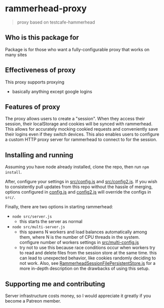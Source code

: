 # rammerhead-proxy

> proxy based on testcafe-hammerhead

## Who is this package for

Package is for those who want a fully-configurable proxy that works on many sites

## Effectiveness of proxy

This proxy supports proxying
- basically anything except google logins

## Features of proxy

The proxy allows users to create a "session". When they access their session, their localStorage and cookies will be synced with rammerhead. This allows for accurately mocking cookied requests and conveniently save their logins even if they switch devices. This also enables users to configure a custom HTTP proxy server for rammerhead to connect to for the session.

## Installing and running

Assuming you have node already installed, clone the repo, then run `npm install`.

After, configure your settings in [src/config.js](src/config.js) and [src/config2.js](src/config2.js). If you wish to consistently pull updates from this repo without the hassle of merging, options configured in [config.js](config.js) and [config2.js](config2.js) will override the configs in `src/`.

Finally, there are two options in starting rammerhead:

- `node src/server.js`
  - this starts the server as normal
- `node src/multi-server.js`
  - this spawns N workers and load balances automatically among them, where N is the number of CPU threads in the system. configure number of workers settings in [src/multi-config.js](src/multi-config.js)
  - try not to use this because race conditions occur when workers try to read and delete files from the session store at the same time. this can lead to unexpected behavior, like cookies randomly deciding to not work. Also, see [RammerheadSessionFilePersistentStore.js](src/RammerheadSessionFilePersistentStore.js) for a more in-depth description on the drawbacks of using this setup.

## Supporting me and contributing

Server infrastructure costs money, so I would appreciate it greatly if you become a Patreon member.

